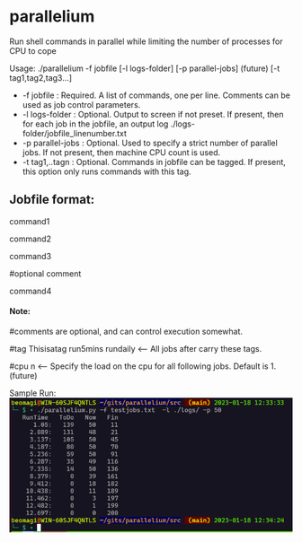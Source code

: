 # parallelium
Run shell commands in parallel while limiting the number of processes for CPU to cope

Usage:
./parallelium -f jobfile [-l logs-folder] [-p parallel-jobs] (future) [-t tag1,tag2,tag3...]

* -f jobfile       : Required. A list of commands, one per line. Comments can be used as job control parameters.
* -l logs-folder   : Optional. Output to screen if not preset. If present, then for each job in the jobfile, an output log ./logs-folder/jobfile_linenumber.txt
* -p parallel-jobs : Optional. Used to specify a strict number of parallel jobs. If not present, then machine CPU count is used.
* -t tag1,..tagn   : Optional. Commands in jobfile can be tagged. If present, this option only runs commands with this tag.


## Jobfile format:
command1

command2

command3

#optional comment

command4

#### Note:

\#comments are optional, and can control execution somewhat.

\#tag Thisisatag run5mins rundaily <-- All jobs after carry these tags.

\#cpu n              <-- Specify the load on the cpu for all following jobs. Default is 1.(future)


Sample Run:
![Sample Run](./images/parallelium_sample_run.png)
